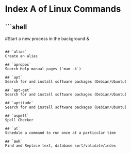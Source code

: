 # Index A of Linux Commands  

## ```shell
#Start a new process in the background
&  
 
 ```

## `alias`  
Create an alias  

## `apropos`  
Search Help manual pages (`man -k`)  

## `apt`  
Search for and install software packages (Debian/Ubuntu)  

## `apt-get`  
Search for and install software packages (Debian/Ubuntu)  

## `aptitude`  
Search for and install software packages (Debian/Ubuntu)  

## `aspell`  
Spell Checker  

## `at`  
Schedule a command to run once at a particular time  

## `awk`  
Find and Replace text, database sort/validate/index  

